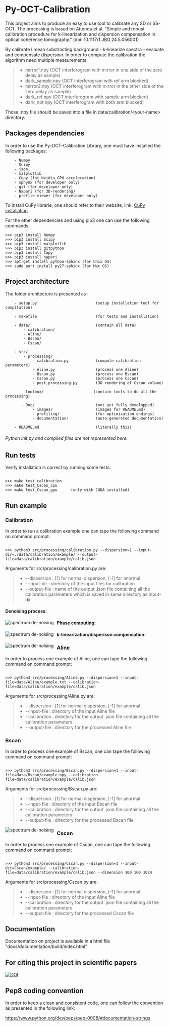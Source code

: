 # Py-OCT-Calibration

This project aims to produce an easy to use tool to calibrate any SD or SS-OCT.
The processing is based on Attendu et al. "Simple and robust calibration procedure for k-linearization and dispersion compensation in optical coherence tomography." (doi: 10.1117/1.JBO.24.5.056001)

By calibrate I mean substracting background - k-linearize spectra - evaluate and compensate dispersion. In order to compute the calibration the algorithm need multiple measurements:
> * mirror1.npy         (OCT interferogram with mirror in one side of the zero delay as sample)
>* dark_sample.npy     (OCT interferogram with ref arm blocked)
>* mirror2.npy         (OCT interferogram with mirror in the other side of the zero delay as sample)
>* dark_ref.npy        (OCT interferogram with sample arm blocked)
>* dark_not.npy        (OCT interferogram with both arm blocked)

Those .npy file should be saved into a file in data/calibration/\<your-name\> directory.

## Packages dependencies

In order to use the Py-OCT-Calibration Library, one must have installed the following packages:

```
    - Numpy
    - Scipy
    - json
    - matplotlib
    - Cupy (fot Nvidia GPU acceleration)
    - sphynx (for developer only)
    - git (for developer only)
    - Napari (for 3D-rendering)
    - profile-viewer (for developer only)

```

To install CuPy librarie, one should refer to their website, link: [CuPy installation](https://docs-cupy.chainer.org/en/stable/install.html)

For the other dependencies and using pip3 one can use the following commands:

```console
>>> pip3 install Numpy
>>> pip3 install Scipy
>>> pip3 install matplotlib
>>> pip3 install gitpython
>>> pip3 install Cupy
>>> pip3 install napari
>>> apt-get install python-sphinx (for Unix OS)
>>> sudo port install py27-sphinx (for Mac OS)
```

## Project architecture

The folder architecture is presented as :

```
    - setup.py                          (setup installation tool for compilation)

    - makefile                          (for tests and installation)

    - data/                             (contain all data)
        - calibration/
        - Aline/
        - Bscan/
        - Cscan/

    - src/
        - processing/                
            - calibration.py            (compute calibration parameters)
            - Aline.py                  (process one Aline)
            - Bscan.py                  (process one Bscan)
            - Cscan.py                  (process one Cscan)
            - post_processing.py        (3D rendering of Cscan volume)

       - toolbox/                      (contain tools to do all the processing)

       - Doc/                           (not yet fully developped)
            - images/                   (images for README.md)
            - profiling/                (for optimization endings)
            - documentation/            (auto-generated documentation)           

    - README.md                         (literally this)

```
###### Python init.py and compiled files are not represented here.

## Run tests

Verify installation is correct by running some tests:
```console

>>> make test_calibration
>>> make test_Cscan_cpu
>>> make test_Cscan_gpu      (only with CUDA installed)
```

## Run example

### Calibration

In order to run a calibration example one can tape the following command on command prompt:

```console

>>> python3 src/processing/calibration.py --dispersion=1 --input-dir=./data/calibration/example/ --output-file=data/calibration/example/calib.json

```

Arguments for src/processing/calibration.py are:

>* --dispersion : [1] for normal dispersion, [-1] for anormal
>* --input-dir : directory of the input files for calibration
>* --output-file : name of the output .json file containing all the calibration parameters which is saved in same directory as input-dir

#### Denoising process:

<img src=".\docs\images\calibration1.png"
     alt="spectrum de-noising"
     style="float: left; margin-right: 10px;" />

#### Phase computing:

<img src=".\docs\images\calibration2.png"
    alt="spectrum de-noising"
    style="float: left; margin-right: 10px;" />

#### k-linearization/disperison compensation:



<img src=".\docs\images\calibration3.png"
   alt="spectrum de-noising"
   style="float: left; margin-right: 10px;" />

### Aline

In order to process one example of Aline, one can tape the following command on command prompt:

```console

>>> python3 src/processing/Aline.py --dispersion=1 --input-file=data/Aline/example.txt --calibration-file=data/calibration/example/calib.json

```

Arguments for src/processing/Aline.py are:

>* --dispersion : [1] for normal dispersion, [-1] for anormal
>* --input-file : directory of the input Aline file
>* --calibration : directory for the output .json file containing all the calibration parameters
>* --output-file : directory for the processed Aline file



### Bscan

In order to process one example of Bscan, one can tape the following command on command prompt:

```console

>>> python3 src/processing/Bscan.py --dispersion=1 --input-file=data/Bscan/example.npy --calibration-file=data/calibration/example/calib.json

```

Arguments for src/processing/Bscan.py are:

>* --dispersion : [1] for normal dispersion, [-1] for anormal
>* --input-file : directory of the input Bscan file
>* --calibration : directory for the output .json file containing all the calibration parameters
>* --output-file : directory for the processed Bscan file

<img src=".\docs\images\Figure_3.png"
     alt="spectrum de-noising"
     style="float: left; margin-right: 10px;" />


### Cscan

In order to process one example of Cscan, one can tape the following command on command prompt:

```console

>>> python3 src/processing/Cscan.py --dispersion=1 --input-dir=Cscan/example/ --calibration-file=data/calibration/example/calib.json --dimension 100 100 1024

```

Arguments for src/processing/Cscan.py are:

>* --dispersion : [1] for normal dispersion, [-1] for anormal
>* --input-file : directory of the input Aline file
>* --calibration : directory for the output .json file containing all the calibration parameters
>* --output-file : directory for the processed Cscan file


## Documentation
Documentation on project is available in a html file "docs/documentation/build/index.html"

## For citing this project in scientific papers

<a href="https://zenodo.org/badge/latestdoi/188613450"><img src="https://zenodo.org/badge/188613450.svg" alt="DOI"></a>

## Pep8 coding convention

In order to keep a clean and consistent code, one can follow the convention as presented in the following link:

https://www.python.org/dev/peps/pep-0008/#documentation-strings
